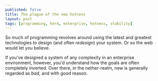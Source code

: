 ```yaml
---
published: false
title: The plague of the new hotness
layout: post
tags: [programming, herd, enterprise, hotness, stability]
---
```

So much of programming revolves around using the latest and greatest technologies to design (and often _redesign_) your system. Or so the web would let you believe.

If you've designed a system of any complexity in an enterprise environment, however, you'd understand how the goals are often completely inverted. Over there, in the nether-realm, new is generally regarded as _bad_, and with good reason.